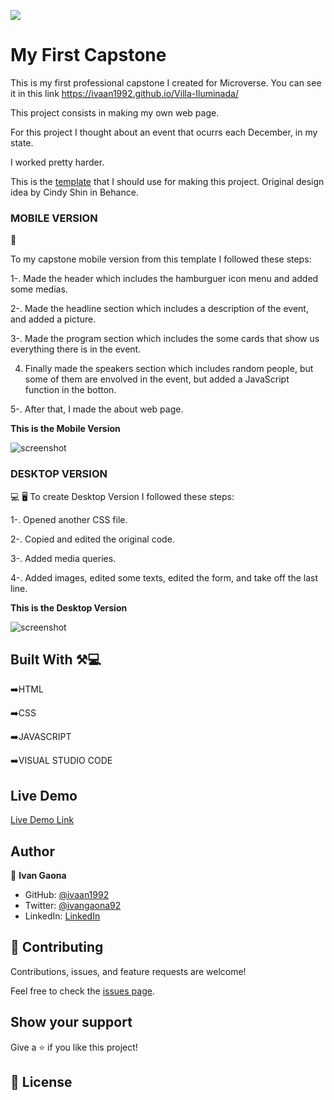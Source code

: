 ![](https://img.shields.io/badge/Microverse-blueviolet)

# My First Capstone

This is my first professional capstone I created for Microverse.
You can see it in this link
https://ivaan1992.github.io/Villa-Iluminada/

This project consists in making my own web page.

For this project I thought about an event that ocurrs each December, in my state.

I worked pretty harder.  


This is the <a href=https://www.behance.net/gallery/29845175/CC-Global-Summit-2015>template</a> that I should use for making this project. Original design idea by Cindy Shin in Behance.

<b><h3>MOBILE VERSION</h3></b> 📱

To my capstone mobile version from this template I followed these steps: 

1-. Made the header which includes the hamburguer icon menu and added some medias. 

2-. Made the headline section which includes a description of the event, and added a picture.  

3-. Made the program section which includes the some cards that show us everything there is in the event. 

4. Finally made the speakers section which includes random people, but some of them are envolved in the event, but added a JavaScript function in the botton. 

5-. After that, I made the about web page.  

<b>This is the Mobile Version</b>

![screenshot](https://user-images.githubusercontent.com/73128809/133906912-c9ba57aa-fc59-4d17-a610-4a34a6462b8e.png)

<b><h3>DESKTOP VERSION</h3></b> 💻 🖥️
To create Desktop Version I followed these steps: 

1-. Opened another CSS file.

2-. Copied and edited the original code.

3-. Added media queries.

4-. Added images, edited some texts, edited the form, and take off the last line. 

<b>This is the Desktop Version</b>

![screenshot](https://user-images.githubusercontent.com/73128809/133906960-3cadad1d-6d2f-4949-ba6c-8a79318f5032.png)



## Built With ⚒️💻

➡️HTML
  
➡️CSS

➡️JAVASCRIPT

➡️VISUAL STUDIO CODE


## Live Demo


[Live Demo Link](https://ivaan1992.github.io/Villa-Iluminada/)




## Author

👤 **Ivan Gaona**


- GitHub: [@ivaan1992](https://github.com/ivaan1992)
- Twitter: [@ivangaona92](https://twitter.com/ivangaona92)
- LinkedIn: [LinkedIn](https://www.linkedin.com/in/ivan-linares-gaona/)


## 🤝 Contributing

Contributions, issues, and feature requests are welcome!

Feel free to check the [issues page](../../issues/).

## Show your support

Give a ⭐️ if you like this project!



## 📝 License
